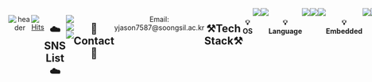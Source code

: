 
<!--![header](https://capsule-render.vercel.app/api?type=waving&color=auto&height=300&section=header&text=capsule%20render&fontSize=90&animation=fadeIn&fontAlignY=38&desc=Decorate%20GitHub%20Profile%20or%20any%20Repo%20like%20me!&descAlignY=51&descAlign=62)  -->

<!--<div align="center" background="red">
  <h1>Hi there 👋</h1>-->
  
<div style="display: flex; align-items: flex-start;" align="center"; display="inline-block">
  
![header](https://capsule-render.vercel.app/api?type=waving&color=0F4C81&height=300&section=header&text=Hi%20There&fontSize=90&animation=fadeIn&fontAlignY=38&desc=Welcome%20to%20AI-WonYJ%20Github%20Profile!&descAlignY=51&descAlign=62)

[![Hits](https://hits.seeyoufarm.com/api/count/incr/badge.svg?url=https%3A%2F%2Fgithub.com%2FAI-WonYJ&count_bg=%235078D2&title_bg=%23040404&icon=stackoverflow.svg&icon_color=%235078D2&title=hits&edge_flat=false)](https://github.com/AI-WonYJ)
  
---

  <h2>☁️SNS List☁️</h2>
  
  <a href="https://www.instagram.com/2erojean/" target="_blank"><img src="https://img.shields.io/badge/Instagram-E4405F?style=for-the-badge&logo=Instagram&logoColor=white"></a> <a href="https://www.facebook.com/profile.php?id=100012469146600&mibextid=ZbWKwL" target="_blank"><img src="https://img.shields.io/badge/Facebook-1877F2?style=for-the-badge&logo=Facebook&logoColor=white"></a> <a href="https://ai-wonyj.github.io/hw-3-_html/" target="_blank"><img src="https://img.shields.io/badge/Profile-222222?style=for-the-badge&logo=githubpages&logoColor=white"></a>
  <br>
  <h2>📧Contact📧</h2>
  <p>Email: yjason7587@soongsil.ac.kr</p>

  <h2>⚒️Tech Stack⚒️</h2>
    <h4>💡OS</h4>
    <img src="https://img.shields.io/badge/Windows%2011-0078D4?style=for-the-badge&logo=Windows 11&logoColor=white">
    <img src="https://img.shields.io/badge/Linux%2022.04-FCC624?style=for-the-badge&logo=Linux&logoColor=white">
    <br>
    <h4>💡Language</h4>
    <img src="https://img.shields.io/badge/Python-3776AB?style=for-the-badge&logo=Python&logoColor=white">
    <img src="https://img.shields.io/badge/html-E34F26?style=for-the-badge&logo=html5&logoColor=white">
    <img src="https://img.shields.io/badge/css-1572B6?style=for-the-badge&logo=css3&logoColor=white">
    <br>
    <h4>💡Embedded</h4>
    <img src="https://img.shields.io/badge/arduino-00979D?style=for-the-badge&logo=arduino&logoColor=white">
    <img src="https://img.shields.io/badge/raspberry%20pi-A22846?style=for-the-badge&logo=raspberrypi&logoColor=white">
    <br>
    <h4>💡Backend</h4>
    <img src="https://img.shields.io/badge/fastapi-009688?style=for-the-badge&logo=fastapi&logoColor=white">
    <img src="https://img.shields.io/badge/flask-000000?style=for-the-badge&logo=flask&logoColor=white">
    <br>
    <h4>💡Artificial Intelligence</h4>
    <img src="https://img.shields.io/badge/yoloV3-00FFFF?style=for-the-badge&logo=yolo&logoColor=black">
    <img src="https://img.shields.io/badge/tensorflow-FF6F00?style=for-the-badge&logo=tensorflow&logoColor=white">
    <br>
    <h4>💡Tools</h4>
    <img src="https://img.shields.io/badge/anaconda-44A833?style=for-the-badge&logo=anaconda&logoColor=white"> 
    <img src="https://img.shields.io/badge/Jupyter-F37626?style=for-the-badge&logo=jupyter&logoColor=white"> 
    <img src="https://img.shields.io/badge/VScode-007ACC?style=for-the-badge&logo=visualstudiocode&logoColor=white"> 
    <img src="https://img.shields.io/badge/android%20studio-3DDC84?style=for-the-badge&logo=androidstudio&logoColor=white"> 
    <img src="https://img.shields.io/badge/brackets-50bcdf?style=for-the-badge&logo=brackets&logoColor=white"> 
    <img src="https://img.shields.io/badge/postman-FF6C37?style=for-the-badge&logo=postman&logoColor=white"> 
    <img src="https://img.shields.io/badge/diagramsdotnet-F08705?style=for-the-badge&logo=diagramsdotnet&logoColor=white"> 
    <img src="https://img.shields.io/badge/IntelliJ-000000?style=for-the-badge&logo=IntelliJ IDEA&logoColor=white"> 
    <br>
    <h4>💡Cowork Tools</h4>
    <img src="https://img.shields.io/badge/Github-000000?style=for-the-badge&logo=github&logoColor=white">
    <img src="https://img.shields.io/badge/Notion-000000?style=for-the-badge&logo=notion&logoColor=white">
    <img src="https://img.shields.io/badge/Discord-5865F2?style=for-the-badge&logo=discord&logoColor=white">
    <!--<img src="https://img.shields.io/badge/Figma-F24E1E?style=for-the-badge&logo=figma&logoColor=white">-->


<h4>💡Used at least once</h4>
  <img src="https://img.shields.io/badge/JAVA-007396?style=for-the-badge&logo=jameson&logoColor=white"> 
  <img src="https://img.shields.io/badge/C-A8B9CC?style=for-the-badge&logo=C&logoColor=white">
  <img src="https://img.shields.io/badge/C++-00599C?style=for-the-badge&logo=cplusplus&logoColor=white">
  <img src="https://img.shields.io/badge/javascript-F7DF1E?style=for-the-badge&logo=javascript&logoColor=black">
  <img src="https://img.shields.io/badge/mysql-4479A1?style=for-the-badge&logo=mysql&logoColor=white">


<!--<p align="center" display="inline-block">
    💡DevOps / Infra <br>
    <img src="https://img.shields.io/badge/AWS-232F3E?style=for-the-badge&logo=Amazon AWS&logoColor=white">
    <img src="https://img.shields.io/badge/Docker-2496ED?style=for-the-badge&logo=docker&logoColor=white">
</p>-->
  
  
  <br><br>
  
---
  
  [![Solved.ac Profile](http://mazassumnida.wtf/api/generate_badge?boj=yjason7587)](https://solved.ac/yjason7587)
  <br>
  ![AI-WonYJ's GitHub stats](https://github-readme-stats.vercel.app/api?username=AI-WonYJ&show_icons=true&theme=tokyonight) 
  <br>
  ![Top Langs](https://github-readme-stats.vercel.app/api/top-langs/?username=AI-WonYJ&layout=compact&theme=tokyonight)
  <br>
  [![trophy](https://github-profile-trophy.vercel.app/?username=AI-WonYJ&theme=tokyonight)](https://github.com/ryo-ma/github-profile-trophy)
  <br>
  <br>

---
  <img src="https://techstack-generator.vercel.app/python-icon.svg" alt="icon" width="65" height="65" />
  
  ![footer](https://capsule-render.vercel.app/api?type=wave&color=658caf&height=200&section=footer&text=Have%20a%20Nice%20day!&fontSize=90)
  
<!--
  <div style="display: flex; align-items: flex-start;"><img src="https://techstack-generator.vercel.app/python-icon.svg" alt="icon" width="65" height="65" /></div>
-->
          
  <!--
  <h1>✨Front-end Stack✨</h1>

  <img src="https://img.shields.io/badge/HTML-E34F26?style=flat-square&logo=HTML5&logoColor=white"/>
  <img src="https://img.shields.io/badge/CSS3-1572B6?style=flat-square&logo=CSS3&logoColor=white"/>
  <br/>
  <h1>✨Back-end Stack✨</h1>

  <img src="https://img.shields.io/badge/Python-3776AB?style=flat-square&logo=Python&logoColor=white"/>
  <img src="https://img.shields.io/badge/OpenCV-5C3EE8?style=flat-square&logo=OpenCV&logoColor=white"/>
  <img src="https://img.shields.io/badge/Flask-000000?style=flat-square&logo=Flask&logoColor=white"/>
  <img src="https://img.shields.io/badge/FastAPI-009688?style=flat-square&logo=FastAPI&logoColor=white"/>
  <img src="https://img.shields.io/badge/C-A8B9CC?style=flat-square&logo=C&logoColor=white"/>
  <br/>
  -->
</div>

<!--
**AI-WonYJ/AI-WonYJ** is a ✨ _special_ ✨ repository because its `README.md` (this file) appears on your GitHub profile.

Here are some ideas to get you started:

- 🔭 I’m currently working on ...
- 🌱 I’m currently learning ...
- 👯 I’m looking to collaborate on ...
- 🤔 I’m looking for help with ...
- 💬 Ask me about ...
- 📫 How to reach me: ...
- 😄 Pronouns: ...
- ⚡ Fun fact: ...
-->

